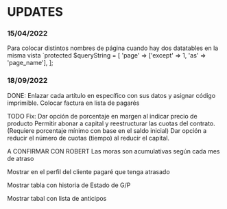 # UPDATES

### 15/04/2022
Para colocar distintos nombres de página cuando hay dos datatables en la misma vista
`protected $queryString = [
'page' => ['except' => 1, 'as' => 'page_name'],
];

### 18/09/2022
DONE: 
Enlazar cada artítulo en específico con sus datos y asignar código imprimible.
Colocar factura en lista de pagarés


TODO
Fix: 
Dar opción de porcentaje en margen al indicar precio de producto
Permitir abonar a capital y reestructurar las cuotas del contrato. (Requiere porcentaje mínimo con base en el saldo inicial)
Dar opción a reducir el número de cuotas (tiempo) al reducir el capital.

A CONFIRMAR CON ROBERT
Las moras son acumulativas según cada mes de atraso


Mostrar en el perfil del cliente pagaré que tenga atrasado

Mostrar tabla con historia de Estado de G/P

Mostrar tabal con lista de anticipos





